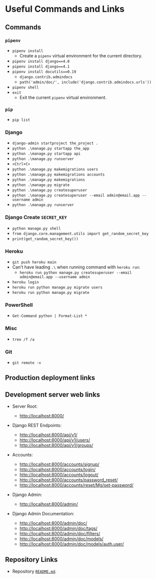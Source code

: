 # Useful Commands and Links

## Commands

### `pipenv`

* `pipenv install`
  * Create a `pipenv` virtual environment for the current directory.
* `pipenv install django==4.0`
* `pipenv install django==4.1`
* `pipenv install docutils==0.19`
  * `django.contrib.admindocs`
  * `path('admin/doc/', include('django.contrib.admindocs.urls'))`
* `pipenv shell`
* `exit`
  * Exit the current `pipenv` virtual environment.

### `pip`

* `pip list`

### Django

* `django-admin startproject the_project .`
* `python .\manage.py startapp the_app`
* `python .\manage.py startapp api`
* `python .\manage.py runserver`
* `<Ctrl+C>`
* `python .\manage.py makemigrations users`
* `python .\manage.py makemigrations accounts`
* `python .\manage.py makemigrations`
* `python .\manage.py migrate`
* `python .\manage.py createsuperuser`
* `python .\manage.py createsuperuser --email admin@email.app --username admin`
* `python .\manage.py runserver`

### Django Create `SECRET_KEY`

* `python manage.py shell`
* `from django.core.management.utils import get_random_secret_key`
* `print(get_random_secret_key())`

### Heroku

* `git push heroku main`
* Can't have leading `.\` when running command with `heroku run`:
  * `heroku run python manage.py createsuperuser --email admin@email.app --username admin`
* `heroku login`
* `heroku run python manage.py migrate users`
* `heroku run python manage.py migrate`

### PowerShell

* `Get-Command python | Format-List *`

### Misc

* `tree /f /a`

### Git

* `git remote -v`

## Production deployment links

## Development server web links

* Server Root:
  * <http://localhost:8000/>
* Django REST Endpoints:
  * <http://localhost:8000/api/v1/>
  * <http://localhost:8000/api/v1/users/>
  * <http://localhost:8000/api/v1/groups/>

* Accounts:
  * <http://localhost:8000/accounts/signup/>
  * <http://localhost:8000/accounts/login/>
  * <http://localhost:8000/accounts/logout/>
  * <http://localhost:8000/accounts/password_reset/>
  * <http://localhost:8000/accounts/reset/Mg/set-password/>

* Django Admin:
  * <http://localhost:8000/admin/>
* Django Admin Documentation:
  * <http://localhost:8000/admin/doc/>
  * <http://localhost:8000/admin/doc/tags/>
  * <http://localhost:8000/admin/doc/filters/>
  * <http://localhost:8000/admin/doc/models/>
  * <http://localhost:8000/admin/doc/models/auth.user/>

## Repository Links

* Repository [`README.md`](../README.md).
